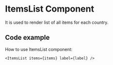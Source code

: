 # ItemsList Component

It is used to render list of all items for each country.

## Code example
How to use ItemsList component:
```
<ItemsList items={items} label={label} />
```